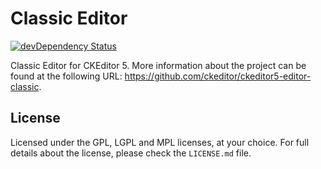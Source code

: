 Classic Editor
========================================

[![devDependency Status](https://david-dm.org/ckeditor/ckeditor5-editor-classic/dev-status.svg)](https://david-dm.org/ckeditor/ckeditor5-editor-classic#info=devDependencies)

Classic Editor for CKEditor 5. More information about the project can be found at the following URL: <https://github.com/ckeditor/ckeditor5-editor-classic>.

## License

Licensed under the GPL, LGPL and MPL licenses, at your choice. For full details about the license, please check the `LICENSE.md` file.
